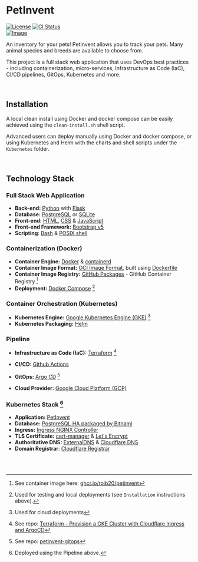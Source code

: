 # PetInvent

[![License](https://img.shields.io/badge/license-MIT-blue)](https://opensource.org/licenses/MIT)
[![CI Status](https://github.com/roib20/petinvent/actions/workflows/ci-pipeline.yml/badge.svg)](https://github.com/roib20/petinvent/actions/workflows/ci-pipeline.yml)
<br />
[![Image](https://img.shields.io/badge/image-ghcr.io%2Froib20%2Fpetinvent-orange)](https://github.com/roib20/petinvent/pkgs/container/petinvent)

An inventory for your pets! PetInvent allows you to track your pets. Many animal species and breeds are available to choose from.

This project is a full stack web application that uses DevOps best practices - including containerization, micro-services, Infrastructure as Code (IaC), CI/CD pipelines, GitOps, Kubernetes and more.

<br />

## Installation

A local clean install using Docker and docker compose can be easily achieved using the `clean-install.sh` shell script.

Advanced users can deploy manually using Docker and docker compose, or using Kubernetes and Helm with the charts and shell scripts under the `Kubernetes` folder.

<br />

## Technology Stack

### Full Stack Web Application
- **Back-end:**  [Python](https://www.python.org/) with [Flask](https://flask.palletsprojects.com/)  
- **Database:** [PostgreSQL](https://www.postgresql.org/) or [SQLite](https://www.sqlite.org/)  
- **Front-end:** [HTML](https://developer.mozilla.org/en/docs/Web/HTML), [CSS](https://developer.mozilla.org/en/docs/Web/CSS) & [JavaScript](https://developer.mozilla.org/en/docs/Web/JavaScript)  
- **Front-end Framework:** [Bootstrap v5](https://getbootstrap.com/)  
- **Scripting**: [Bash](https://www.gnu.org/software/bash/) & [POSIX shell](https://pubs.opengroup.org/onlinepubs/9699919799/utilities/V3_chap02.html)  

### Containerization (Docker)
- **Container Engine:** [Docker](https://www.docker.com) & [containerd](https://containerd.io/) 
- **Container Image Format:** [OCI Image Format](https://github.com/opencontainers/image-spec), built using [Dockerfile](https://docs.docker.com/engine/reference/builder/)
- **Container Image Registry:** [GitHub Packages](https://ghcr.io) - GitHub Container Registry [^1]  
- **Deployment:** [Docker Compose](https://docs.docker.com/compose/) [^2]  

### Container Orchestration (Kubernetes)
- **Kubernetes Engine:** [Google Kubernetes Engine (GKE)](https://cloud.google.com/kubernetes-engine) [^3]  
- **Kubernetes Packaging:** [Helm](https://helm.sh/)  

### Pipeline
- **Infrastructure as Code (IaC):** [Terraform](https://www.terraform.io/) [^4]
- **CI/CD:** [Github Actions](https://github.com/features/actions)
  
- **GitOps:** [Argo CD](https://argoproj.github.io/cd/) [^5]  
- **Cloud Provider:** [Google Cloud Platform (GCP)](https://cloud.google.com/)  

### Kubernetes Stack [^6]
- **Application:** [PetInvent](https://ghcr.io/roib20/petinvent)  
- **Database:** [PostgreSQL HA packaged by Bitnami](https://bitnami.com/stack/postgresql-ha)  
- **Ingress:** [Ingress NGINX Controller](https://kubernetes.github.io/ingress-nginx/)  
- **TLS Certificate:** [cert-manager](https://cert-manager.io/) & [Let's Encrypt](https://letsencrypt.org/)  
- **Authoritative DNS:** [ExternalDNS](https://github.com/kubernetes-sigs/external-dns) & [Cloudflare DNS](https://www.cloudflare.com/dns/)  
- **Domain Registrar**: [Cloudflare Registrar](https://www.cloudflare.com/products/registrar/)  

<br /><br />

[^1]: See container image here: [ghcr.io/roib20/petinvent](https://ghcr.io/roib20/petinvent) 
[^2]: Used for testing and local deployments (see `Installation` instructions above).  
[^3]: Used for cloud deployments  
[^4]: See repo: [Terraform - Provision a GKE Cluster with Cloudflare Ingress and ArgoCD](https://github.com/roib20/terraform-provision-gke-cloudflare)  
[^5]: See repo: [petinvent-gitops](https://github.com/roib20/petinvent-gitops)  
[^6]: Deployed using the Pipeline above.  
